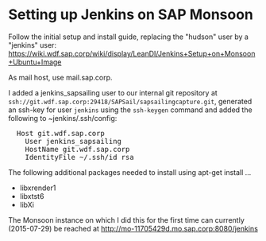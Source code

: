 # Setting up Jenkins on SAP Monsoon

Follow the initial setup and install guide, replacing the "hudson" user by a "jenkins" user: https://wiki.wdf.sap.corp/wiki/display/LeanDI/Jenkins+Setup+on+Monsoon+Ubuntu+Image

As mail host, use mail.sap.corp.

I added a jenkins_sapsailing user to our internal git repository at ``ssh://git.wdf.sap.corp:29418/SAPSail/sapsailingcapture.git``, generated an ssh-key for user ``jenkins`` using the ``ssh-keygen`` command and added the following to ~jenkins/.ssh/config:

<pre>
  Host git.wdf.sap.corp
    User jenkins_sapsailing
    HostName git.wdf.sap.corp
    IdentityFile ~/.ssh/id_rsa
</pre>

The following additional packages needed to install using apt-get install ...

 * libxrender1
 * libxtst6
 * libXi

The Monsoon instance on which I did this for the first time can currently (2015-07-29) be reached at http://mo-11705429d.mo.sap.corp:8080/jenkins